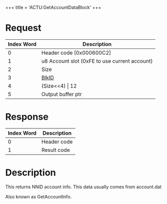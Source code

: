 +++
title = 'ACTU:GetAccountDataBlock'
+++

# Request

| Index Word | Description                                   |
|------------|-----------------------------------------------|
| 0          | Header code \[0x000600C2\]                    |
| 1          | u8 Account slot (0xFE to use current account) |
| 2          | Size                                          |
| 3          | [BlkID](ACT_Services#DataBlocks "wikilink")   |
| 4          | (Size\<\<4) \| 12                             |
| 5          | Output buffer ptr                             |

# Response

| Index Word | Description |
|------------|-------------|
| 0          | Header code |
| 1          | Result code |

# Description

This returns NNID account info. This data usually comes from account.dat

Also known as GetAccountInfo.